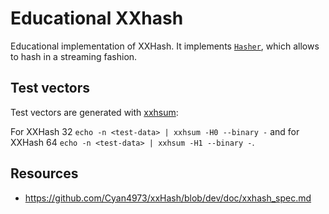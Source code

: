 # Educational XXhash

Educational implementation of XXHash. It implements
[`Hasher`](https://doc.rust-lang.org/std/hash/trait.Hasher.html),
which allows to hash in a streaming fashion.

## Test vectors

Test vectors are generated with [xxhsum](https://github.com/Cyan4973/xxHash):

For XXHash 32 `echo -n <test-data> | xxhsum -H0 --binary -` and for XXHash 64
`echo -n <test-data> | xxhsum -H1 --binary -`.

## Resources

- https://github.com/Cyan4973/xxHash/blob/dev/doc/xxhash_spec.md
